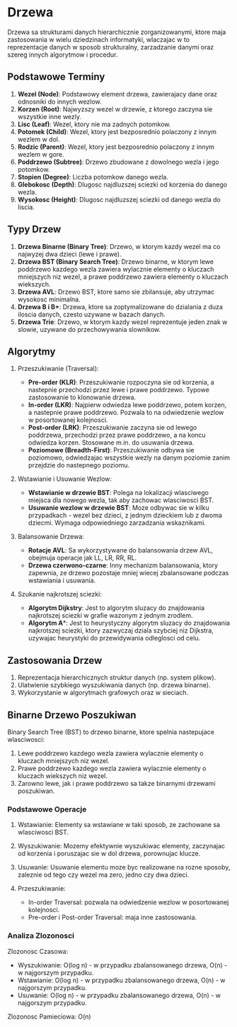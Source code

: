 # Drzewa

Drzewa sa strukturami danych hierarchicznie zorganizowanymi, ktore maja zastosowania w wielu dziedzinach informatyki, wlaczajac w to reprezentacje danych w sposob strukturalny, zarzadzanie danymi oraz szereg innych algorytmow i procedur.

## Podstawowe Terminy

1. **Wezel (Node)**: Podstawowy element drzewa, zawierajacy dane oraz odnosniki do innych wezlow.
2. **Korzen (Root)**: Najwyzszy wezel w drzewie, z ktorego zaczyna sie wszystkie inne wezly.
3. **Lisc (Leaf)**: Wezel, ktory nie ma zadnych potomkow.
4. **Potomek (Child)**: Wezel, ktory jest bezposrednio polaczony z innym wezlem w dol.
5. **Rodzic (Parent)**: Wezel, ktory jest bezposrednio polaczony z innym wezlem w gore.
6. **Poddrzewo (Subtree)**: Drzewo zbudowane z dowolnego wezla i jego potomkow.
7. **Stopien (Degree)**: Liczba potomkow danego wezla.
8. **Glebokosc (Depth)**: Dlugosc najdluzszej sciezki od korzenia do danego wezla.
9. **Wysokosc (Height)**: Dlugosc najdluzszej sciezki od danego wezla do liscia.

## Typy Drzew

1. **Drzewa Binarne (Binary Tree)**: Drzewo, w ktorym kazdy wezel ma co najwyzej dwa dzieci (lewe i prawe).
2. **Drzewa BST (Binary Search Tree)**: Drzewo binarne, w ktorym lewe poddrzewo kazdego wezla zawiera wylacznie elementy o kluczach mniejszych niz wezel, a prawe poddrzewo zawiera elementy o kluczach wiekszych.
3. **Drzewa AVL**: Drzewo BST, ktore samo sie zbilansuje, aby utrzymac wysokosc minimalna.
4. **Drzewa B i B+**: Drzewa, ktore sa zoptymalizowane do dzialania z duza iloscia danych, czesto uzywane w bazach danych.
5. **Drzewa Trie**: Drzewo, w ktorym kazdy wezel reprezentuje jeden znak w slowie, uzywane do przechowywania slownikow. 

## Algorytmy

1. Przeszukiwanie (Traversal):
   - **Pre-order (KLR)**: Przeszukiwanie rozpoczyna sie od korzenia, a nastepnie przechodzi przez lewe i prawe poddrzewo. Typowe zastosowanie to klonowanie drzewa.
   - **In-order (LKR)**: Najpierw odwiedza lewe poddrzewo, potem korzen, a nastepnie prawe poddrzewo. Pozwala to na odwiedzenie wezlow w posortowanej kolejnosci.
   - **Post-order (LRK)**: Przeszukiwanie zaczyna sie od lewego poddrzewa, przechodzi przez prawe poddrzewo, a na koncu odwiedza korzen. Stosowane m.in. do usuwania drzewa.
   - **Poziomowe (Breadth-First)**: Przeszukiwanie odbywa sie poziomowo, odwiedzajac wszystkie wezly na danym poziomie zanim przejdzie do nastepnego poziomu.

2. Wstawianie i Usuwanie Wezlow:
   - **Wstawianie w drzewie BST**: Polega na lokalizacji wlasciwego miejsca dla nowego wezla, tak aby zachowac wlasciwosci BST.
   - **Usuwanie wezlow w drzewie BST**: Moze odbywac sie w kilku przypadkach - wezel bez dzieci, z jednym dzieckiem lub z dwoma dziecmi. Wymaga odpowiedniego zarzadzania wskaznikami.

3. Balansowanie Drzewa:
   - **Rotacje AVL**: Sa wykorzystywane do balansowania drzew AVL, obejmuja operacje jak LL, LR, RR, RL.
   - **Drzewa czerwono-czarne**: Inny mechanizm balansowania, ktory zapewnia, ze drzewo pozostaje mniej wiecej zbalansowane podczas wstawiania i usuwania.

4. Szukanie najkrotszej sciezki:
   - **Algorytm Dijkstry**: Jest to algorytm sluzacy do znajdowania najkrotszej sciezki w grafie wazonym z jednym zrodlem.
   - **Algorytm A***: Jest to heurystyczny algorytm sluzacy do znajdowania najkrotszej sciezki, ktory zazwyczaj dziala szybciej niz Dijkstra, uzywajac heurystyki do przewidywania odleglosci od celu.

## Zastosowania Drzew
1. Reprezentacja hierarchicznych struktur danych (np. system plikow).
2. Ulatwienie szybkiego wyszukiwania danych (np. drzewa binarne).
3. Wykorzystanie w algorytmach grafowych oraz w sieciach.

## Binarne Drzewo Poszukiwan
Binary Search Tree (BST) to drzewo binarne, ktore spelnia nastepujace wlasciwosci:
1. Lewe poddrzewo kazdego wezla zawiera wylacznie elementy o kluczach mniejszych niz wezel.
2. Prawe poddrzewo kazdego wezla zawiera wylacznie elementy o kluczach wiekszych niz wezel.
3. Zarowno lewe, jak i prawe poddrzewo sa takze binarnymi drzewami poszukiwan.

###  Podstawowe Operacje

1. Wstawianie: Elementy sa wstawiane w taki sposob, ze zachowane sa wlasciwosci BST.

2. Wyszukiwanie: Mozemy efektywnie wyszukiwac elementy, zaczynajac od korzenia i poruszajac sie w dol drzewa, porownujac klucze.

3. Usuwanie: Usuwanie elementu moze byc realizowane na rozne sposoby, zaleznie od tego czy wezel ma zero, jedno czy dwa dzieci.

4. Przeszukiwanie:
    - In-order Traversal: pozwala na odwiedzenie wezlow w posortowanej kolejnosci.
    - Pre-order i Post-order Traversal: maja inne zastosowania.

### Analiza Zlozonosci

Zlozonosc Czasowa:
  - Wyszukiwanie: O(log n) - w przypadku zbalansowanego drzewa, O(n) - w najgorszym przypadku.
  - Wstawianie: O(log n) - w przypadku zbalansowanego drzewa, O(n) - w najgorszym przypadku.
  - Usuwanie: O(log n) - w przypadku zbalansowanego drzewa, O(n) - w najgorszym przypadku.

Zlozonosc Pamieciowa: O(n)
